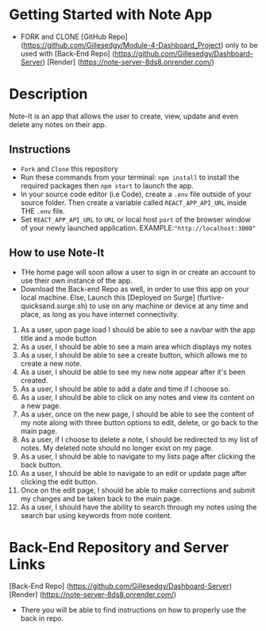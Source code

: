  # Getting Started with Note App


* FORK and CLONE [GitHub Repo] (https://github.com/Gillesedgy/Module-4-Dashboard_Project) only to be used with [Back-End Repo] (https://github.com/Gillesedgy/Dashboard-Server)
[Render] (https://note-server-8ds8.onrender.com/)


# Description


Note-It is an app that allows the user to create, view, update and even delete any notes on their app.


## Instructions
* `Fork` and `Clone` this repository
* Run these commands from your terminal: `npm install` to install the required packages then `npm start` to launch the app.
* In your source code editor (i.e Code), create a `.env` file outside of your source folder. Then create a variable called `REACT_APP_API_URL` inside THE `.env` file.
* Set `REACT_APP_API_URL` to `URL` or local host `port` of the browser window of your newly launched application. EXAMPLE:`"http://localhost:3000"`




## How to use Note-It
* THe home page will soon allow a user to sign in or create an account to use their own instance of the app.
* Download the Back-end Repo as well, in order to use this app on your local machine. Else, Launch this [Deployed on Surge] (furtive-quicksand.surge.sh) to use on any machine or device at any time and place, as long as you have internet connectivity.


1. As a user, upon page load I should be able to see a navbar with the app title and a mode button
2. As a user, I should be able to see a main area which displays my notes
3. As a user, I should be able to see a create button, which allows me to create a new note.
4. As a user, I should be able to see my new note appear after it's been created.
5. As a user, I should be able to add a date and time if I choose so.
6. As a user, I should be able to click on any notes and view its content on a new page.
7. As a user, once on the new page, I should be able to see the content of my note along with three button options to edit, delete, or go back to the main page.
8. As a user, if I choose to delete a note, I should be redirected to my list of notes. My deleted note should no longer exist on my page.
9. As a user, I should be able to navigate to my lists page after clicking the back button.
10. As a user, I should be able to navigate to an edit or update page after clicking the edit button.
11. Once on the edit page, I should be able to make corrections and submit my changes and be taken back to the main page.
12. As a user, I should have the ability to search through my notes using the search bar using keywords from note content.

# Back-End Repository and Server Links
[Back-End Repo] (https://github.com/Gillesedgy/Dashboard-Server)
[Render] (https://note-server-8ds8.onrender.com/)
* There you will be able to find instructions on how to properly use the back in repo.


